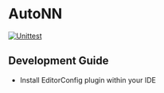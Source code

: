 # AutoNN

[![Unittest](https://github.com/Universal-Analysis/autonn/actions/workflows/python-test.yml/badge.svg)](https://github.com/Universal-Analysis/autonn/actions/workflows/python-test.yml)


## Development Guide

* Install EditorConfig plugin within your IDE

